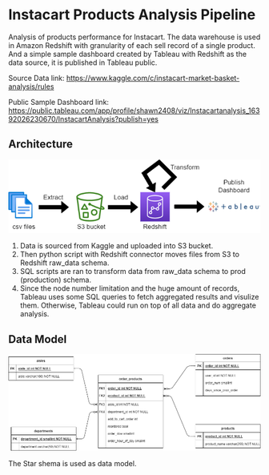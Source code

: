 # Instacart Products Analysis Pipeline
Analysis of products performance for Instacart. The data warehouse is used in Amazon Redshift with granularity of each sell record of a single product. And a simple sample dashboard created by Tableau with Redshift as the data source, it is published in Tableau public.

Source Data link: https://www.kaggle.com/c/instacart-market-basket-analysis/rules

Public Sample Dashboard link: https://public.tableau.com/app/profile/shawn2408/viz/Instacartanalysis_16392026230670/InstacartAnalysis?publish=yes

## Architecture
![alt text](https://github.com/KingDoubleSun/instacart_analysis_pipeline/blob/main/images/architechture.png)
1. Data is sourced from Kaggle and uploaded into S3 bucket. 
2. Then python script with Redshift connector moves files from S3 to Redshift raw_data schema.
3. SQL scripts are ran to transform data from raw_data schema to prod (production) schema.
4. Since the node number limitation and the huge amount of records, Tableau uses some SQL queries to fetch aggregated results and visulize them. Otherwise, Tableau could run on top of all data and do aggregate analysis.


## Data Model
![alt text](https://github.com/KingDoubleSun/instacart_analysis_pipeline/blob/main/images/insta_analysis.png)

The Star shema is used as data model.
